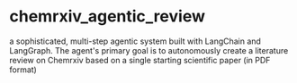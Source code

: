 # chemrxiv_agentic_review
a sophisticated, multi-step agentic system built with LangChain and LangGraph. The agent's primary goal is to autonomously create a literature review on Chemrxiv based on a single starting scientific paper (in PDF format)
